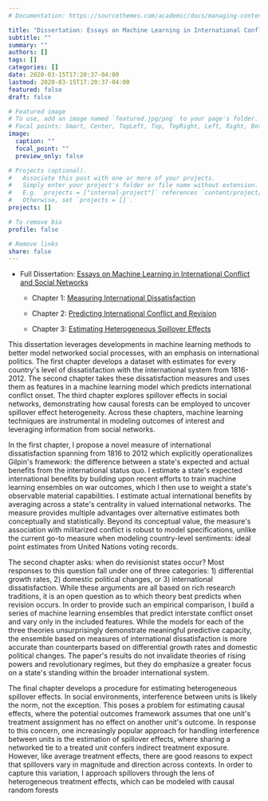 ```yaml
---
# Documentation: https://sourcethemes.com/academic/docs/managing-content/

title: "Dissertation: Essays on Machine Learning in International Conflict and Social Networks"
subtitle: ""
summary: ""
authors: []
tags: []
categories: []
date: 2020-03-15T17:20:37-04:00
lastmod: 2020-03-15T17:20:37-04:00
featured: false
draft: false

# Featured image
# To use, add an image named `featured.jpg/png` to your page's folder.
# Focal points: Smart, Center, TopLeft, Top, TopRight, Left, Right, BottomLeft, Bottom, BottomRight.
image:
  caption: ""
  focal_point: ""
  preview_only: false

# Projects (optional).
#   Associate this post with one or more of your projects.
#   Simply enter your project's folder or file name without extension.
#   E.g. `projects = ["internal-project"]` references `content/project/deep-learning/index.md`.
#   Otherwise, set `projects = []`.
projects: []

# To remove bio
profile: false 

# Remove links
share: false
---
```


+ Full Dissertation: [Essays on Machine Learning in International Conflict and Social Networks](/files/kent_dissertation.pdf)

  + Chapter 1: [Measuring International Dissatisfaction](/files/kent_chapter1.pdf)

  + Chapter 2: [Predicting International Conflict and Revision](/files/kent_chapter2.pdf)

  + Chapter 3: [Estimating Heterogeneous Spillover Effects](/files/kent_chapter3.pdf)

This dissertation leverages developments in machine learning methods to better model networked social processes, with an emphasis on international politics. The first chapter develops a dataset with estimates for every country's level of dissatisfaction with the international system from 1816-2012. The second chapter takes these dissatisfaction measures and uses them as features in a machine learning model which predicts international conflict onset. The third chapter explores spillover effects in social networks, demonstrating how causal forests can be employed to uncover spillover effect heterogeneity. Across these chapters, machine learning techniques are instrumental in modeling outcomes of interest and leveraging information from social networks.

In the first chapter, I propose a novel measure of international dissatisfaction spanning from 1816 to 2012 which explicitly operationalizes Gilpin's framework: the difference between a state's expected and actual benefits from the international status quo. I estimate a state's expected international benefits by building upon recent efforts to train machine learning ensembles on war outcomes, which I then use to weight a state's observable material capabilities. I estimate actual international benefits by averaging across a state's centrality in valued international networks. The measure provides multiple advantages over alternative estimates both conceptually and statistically. Beyond its conceptual value, the measure's association with militarized conflict is robust to model specifications, unlike the current go-to measure when modeling country-level sentiments: ideal point estimates from United Nations voting records.

The second chapter asks: when do revisionist states occur? Most responses to this question fall under one of three categories: 1) differential growth rates, 2) domestic political changes, or 3) international dissatisfaction. While these arguments are all based on rich research traditions, it is an open question as to which theory best predicts when revision occurs. In order to provide such an empirical comparison, I build a series of machine learning ensembles that predict interstate conflict onset and vary only in the included features. While the models for each of the three theories unsurprisingly demonstrate meaningful predictive capacity, the ensemble based on measures of international dissatisfaction is more accurate than counterparts based on differential growth rates and domestic political changes. The paper's results do not invalidate theories of rising powers and revolutionary regimes, but they do emphasize a greater focus on a state's standing within the broader international system.

The final chapter develops a procedure for estimating heterogeneous spillover effects. In social environments, interference between units is likely the norm, not the exception. This poses a problem for estimating causal effects, where the potential outcomes framework assumes that one unit's treatment assignment has no effect on another unit's outcome. In response to this concern, one increasingly popular approach for handling interference between units is the estimation of spillover effects, where sharing a networked tie to a treated unit confers indirect treatment exposure. However, like average treatment effects, there are good reasons to expect that spillovers vary in magnitude and direction across contexts. In order to capture this variation, I approach spillovers through the lens of heterogeneous treatment effects, which can be modeled with causal random forests